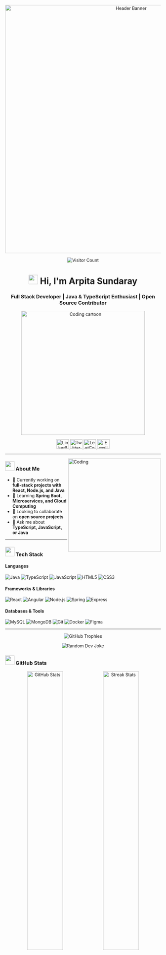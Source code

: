 <p align="center">
  <img src="https://github.com/arpita-32/arpita-32/blob/main/banner.gif" width="800px" alt="Header Banner">
</p>

<p align="center">
  <img src="https://komarev.com/ghpvc/?username=arpita-32&label=Profile%20Views&color=blueviolet&style=flat" alt="Visitor Count">
</p>

<h1 align="center">
  <img src="https://media.giphy.com/media/hvRJCLFzcasrR4ia7z/giphy.gif" width="30px"> Hi, I'm Arpita Sundaray
</h1>
<h3 align="center">Full Stack Developer | Java & TypeScript Enthusiast | Open Source Contributor</h3>

<p align="center">
  <img src="https://media.giphy.com/media/L1R1tvI9svkIWwpVYr/giphy.gif" width="400" alt="Coding cartoon">
</p>

<p align="center">
  <a href="https://www.linkedin.com/in/arpita-32" target="blank">
    <img src="https://cdn.jsdelivr.net/npm/simple-icons@3.0.1/icons/linkedin.svg" alt="LinkedIn" height="30" width="40">
  </a>
  <a href="https://twitter.com/arpita-32" target="blank">
    <img src="https://cdn.jsdelivr.net/npm/simple-icons@3.0.1/icons/twitter.svg" alt="Twitter" height="30" width="40">
  </a>
  <a href="https://leetcode.com/arpita-32/" target="blank">
    <img src="https://cdn.jsdelivr.net/npm/simple-icons@3.0.1/icons/leetcode.svg" alt="LeetCode" height="30" width="40">
  </a>
  <a href="mailto:arpitasundaray9@gmail.com">
    <img src="https://simpleicons.org/icons/gmail.svg" height="30" width="40" alt="Email">
  </a>
</p>

<hr>

<img align="right" width="300px" alt="Coding" src="https://media.giphy.com/media/qgQUggAC3Pfv687qPC/giphy.gif">

### <img src="https://media.giphy.com/media/ObNTw8Uzwy6KQ/giphy.gif" width="30px"> About Me

- 🔭 Currently working on **full-stack projects with React, Node.js, and Java**
- 🌱 Learning **Spring Boot, Microservices, and Cloud Computing**
- 👯 Looking to collaborate on **open source projects**
- 💬 Ask me about **TypeScript, JavaScript, or Java**

<hr>

### <img src="https://media.giphy.com/media/ObNTw8Uzwy6KQ/giphy.gif" width="30px"> Tech Stack

#### Languages
![Java](https://img.shields.io/badge/Java-ED8B00?style=flat&logo=java&logoColor=white)
![TypeScript](https://img.shields.io/badge/TypeScript-007ACC?style=flat&logo=typescript&logoColor=white)
![JavaScript](https://img.shields.io/badge/JavaScript-F7DF1E?style=flat&logo=javascript&logoColor=black)
![HTML5](https://img.shields.io/badge/HTML5-E34F26?style=flat&logo=html5&logoColor=white)
![CSS3](https://img.shields.io/badge/CSS3-1572B6?style=flat&logo=css3&logoColor=white)

#### Frameworks & Libraries
![React](https://img.shields.io/badge/React-20232A?style=flat&logo=react&logoColor=61DAFB)
![Angular](https://img.shields.io/badge/Angular-DD0031?style=flat&logo=angular&logoColor=white)
![Node.js](https://img.shields.io/badge/Node.js-339933?style=flat&logo=node.js&logoColor=white)
![Spring](https://img.shields.io/badge/Spring-6DB33F?style=flat&logo=spring&logoColor=white)
![Express](https://img.shields.io/badge/Express-000000?style=flat&logo=express&logoColor=white)

#### Databases & Tools
![MySQL](https://img.shields.io/badge/MySQL-4479A1?style=flat&logo=mysql&logoColor=white)
![MongoDB](https://img.shields.io/badge/MongoDB-47A248?style=flat&logo=mongodb&logoColor=white)
![Git](https://img.shields.io/badge/Git-F05032?style=flat&logo=git&logoColor=white)
![Docker](https://img.shields.io/badge/Docker-2496ED?style=flat&logo=docker&logoColor=white)
![Figma](https://img.shields.io/badge/Figma-F24E1E?style=flat&logo=figma&logoColor=white)

<hr>

<p align="center">
  <img src="https://github-profile-trophy.vercel.app/?username=arpita-32&theme=onedark&no-frame=true&margin-w=15" alt="GitHub Trophies">
</p>

<p align="center">
  <img src="https://readme-jokes.vercel.app/api?theme=radical" alt="Random Dev Joke">
</p>

### <img src="https://media.giphy.com/media/8UHRm5oY4k4FDxq5QG/giphy.gif" width="30px"> GitHub Stats

<p align="center">
  <img src="https://github-readme-stats.vercel.app/api?username=arpita-32&show_icons=true&theme=radical" alt="GitHub Stats" width="48%">
  <img src="https://github-readme-streak-stats.herokuapp.com/?user=arpita-32&theme=radical" alt="Streak Stats" width="48%">
</p>

<p align="center">
  <img src="https://github-readme-stats.vercel.app/api/top-langs/?username=arpita-32&layout=compact&theme=radical" alt="Top Languages">
</p>

<hr>

### <img src="https://media.giphy.com/media/W5eoZHPpUx9sapR0eu/giphy.gif" width="30px"> Activity Graph
[![Arpita's github activity graph](https://github-readme-activity-graph.vercel.app/graph?username=arpita-32&theme=react-dark)](https://github.com/ashutosh00710/github-readme-activity-graph)

<hr>

<p align="center">
  <img src="https://media.giphy.com/media/LnQjpWaON8nhr21vNW/giphy.gif" width="60">
  <br>
  <em><b>Let's connect and build something amazing together! 😊</b></em>
</p>

<p align="center">
  <a href="https://www.linkedin.com/in/arpita-32" target="_blank">
    <img src="https://img.shields.io/badge/LinkedIn-0077B5?style=flat&logo=linkedin&logoColor=white" alt="LinkedIn">
  </a>
  <a href="mailto:arpitasundaray9@gmail.com">
    <img src="https://img.shields.io/badge/Gmail-D14836?style=flat&logo=gmail&logoColor=white" alt="Email">
  </a>
  <a href="https://leetcode.com/arpita-32/">
    <img src="https://img.shields.io/badge/LeetCode-FFA116?style=flat&logo=leetcode&logoColor=white" alt="LeetCode">
  </a>
</p>

<p align="center">
  <img src="https://media.giphy.com/media/jpVnC65DmYeyRL4LHS/giphy.gif" width="20%">
</p>
